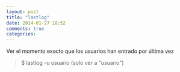 ```yaml
---
layout: post
title: "lastlog"
date: 2014-01-27 18:52
comments: true
categories: 
---
```

Ver el momento exacto que los usuarios han entrado por última vez 

>$ lastlog -u usuario  (solo ver a "usuario")

